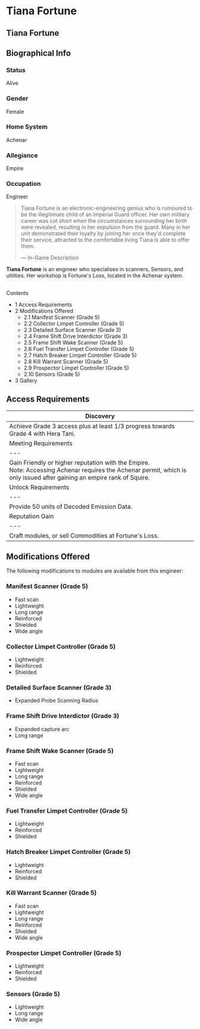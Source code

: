# Tiana Fortune
## Tiana Fortune

		

## Biographical Info

### Status

Alive

### Gender

Female

### Home System

Achenar

### Allegiance

Empire

### Occupation

Engineer

> 
> 
> Tiana Fortune is an electronic-engineering genius who is rumoured to be the illegitimate child of an Imperial Guard officer. Her own military career was cut short when the circumstances surrounding her birth were revealed, resulting in her expulsion from the guard. Many in her unit demonstrated their loyalty by joining her once they'd complete their service, attracted to the comfortable living Tiana is able to offer them.
> 
> 
> — In-Game Description
> 

**Tiana Fortune** is an engineer who specialises in scanners, Sensors, and utilities. Her workshop is Fortune's Loss, located in the Achenar system.

## 

Contents

- 1 Access Requirements
- 2 Modifications Offered
    - 2.1 Manifest Scanner (Grade 5)
    - 2.2 Collector Limpet Controller (Grade 5)
    - 2.3 Detailed Surface Scanner (Grade 3)
    - 2.4 Frame Shift Drive Interdictor (Grade 3)
    - 2.5 Frame Shift Wake Scanner (Grade 5)
    - 2.6 Fuel Transfer Limpet Controller (Grade 5)
    - 2.7 Hatch Breaker Limpet Controller (Grade 5)
    - 2.8 Kill Warrant Scanner (Grade 5)
    - 2.9 Prospector Limpet Controller (Grade 5)
    - 2.10 Sensors (Grade 5)
- 3 Gallery

## Access Requirements

| Discovery |
| --- |
| Achieve Grade 3 access plus at least 1/3 progress towards Grade 4 with Hera Tani. |
| Meeting Requirements |
| --- |
| Gain Friendly or higher reputation with the Empire.<br>Note: Accessing Achenar requires the Achenar permit, which is only issued after gaining an empire rank of Squire. |
| Unlock Requirements |
| --- |
| Provide 50 units of Decoded Emission Data. |
| Reputation Gain |
| --- |
| Craft modules, or sell Commodities at Fortune's Loss. |

## Modifications Offered

The following modifications to modules are available from this engineer:

### Manifest Scanner (Grade 5)

- Fast scan
- Lightweight
- Long range
- Reinforced
- Shielded
- Wide angle

### Collector Limpet Controller (Grade 5)

- Lightweight
- Reinforced
- Shielded

### Detailed Surface Scanner (Grade 3)

- Expanded Probe Scanning Radius

### Frame Shift Drive Interdictor (Grade 3)

- Expanded capture arc
- Long range

### Frame Shift Wake Scanner (Grade 5)

- Fast scan
- Lightweight
- Long range
- Reinforced
- Shielded
- Wide angle

### Fuel Transfer Limpet Controller (Grade 5)

- Lightweight
- Reinforced
- Shielded

### Hatch Breaker Limpet Controller (Grade 5)

- Lightweight
- Reinforced
- Shielded

### Kill Warrant Scanner (Grade 5)

- Fast scan
- Lightweight
- Long range
- Reinforced
- Shielded
- Wide angle

### Prospector Limpet Controller (Grade 5)

- Lightweight
- Reinforced
- Shielded

### Sensors (Grade 5)

- Lightweight
- Long range
- Wide angle